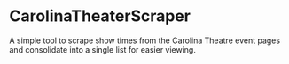 # CarolinaTheaterScraper

A simple tool to scrape show times from the Carolina Theatre event pages and consolidate into a single list for easier viewing.
